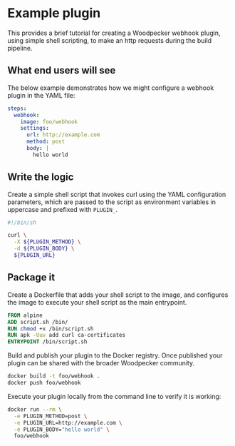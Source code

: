 # Example plugin

This provides a brief tutorial for creating a Woodpecker webhook plugin, using simple shell scripting, to make an http requests during the build pipeline.

## What end users will see

The below example demonstrates how we might configure a webhook plugin in the YAML file:

```yaml title=".woodpecker.yml"
steps:
  webhook:
    image: foo/webhook
    settings:
      url: http://example.com
      method: post
      body: |
        hello world
```

## Write the logic

Create a simple shell script that invokes curl using the YAML configuration parameters, which are passed to the script as environment variables in uppercase and prefixed with `PLUGIN_`.

```bash title="script.sh"
#!/bin/sh

curl \
  -X ${PLUGIN_METHOD} \
  -d ${PLUGIN_BODY} \
  ${PLUGIN_URL}
```

## Package it

Create a Dockerfile that adds your shell script to the image, and configures the image to execute your shell script as the main entrypoint.

```dockerfile title="Dockerfile"
FROM alpine
ADD script.sh /bin/
RUN chmod +x /bin/script.sh
RUN apk -Uuv add curl ca-certificates
ENTRYPOINT /bin/script.sh
```

Build and publish your plugin to the Docker registry. Once published your plugin can be shared with the broader Woodpecker community.

```bash
docker build -t foo/webhook .
docker push foo/webhook
```

Execute your plugin locally from the command line to verify it is working:

```bash
docker run --rm \
  -e PLUGIN_METHOD=post \
  -e PLUGIN_URL=http://example.com \
  -e PLUGIN_BODY="hello world" \
  foo/webhook
```
